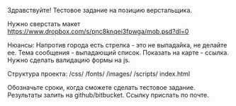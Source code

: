 Здравствуйте! Тестовое задание на позицию верстальщика.

Нужно сверстать макет https://www.dropbox.com/s/pnc8knqei3fpwga/mob.psd?dl=0

Нюансы:
Напротив города есть стрелка - это не выпадайка, не делайте ее.
Тема сообщения - выпадающий список.
Показать на карте - ссылка.
Нужно сделать валидацию формы на js. 



Структура проекта:
/css/
/fonts/
/images/
/scripts/
index.html

Обозначьте сроки, когда сможете сделать тестовое задание.
Результаты залить на github/bitbucket. Ссылку прислать по почте.